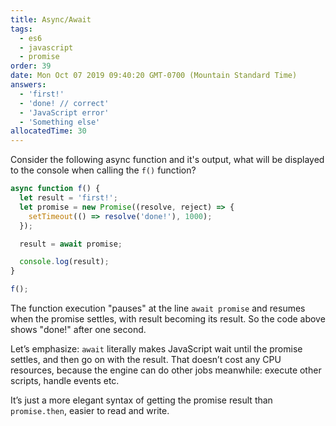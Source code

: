 ```yaml
---
title: Async/Await
tags:
  - es6
  - javascript
  - promise
order: 39
date: Mon Oct 07 2019 09:40:20 GMT-0700 (Mountain Standard Time)
answers:
  - 'first!'
  - 'done! // correct'
  - 'JavaScript error'
  - 'Something else'
allocatedTime: 30
---
```


Consider the following async function and it's output, what will be displayed to the console when
calling the `f()` function?

```javascript
async function f() {
  let result = 'first!';
  let promise = new Promise((resolve, reject) => {
    setTimeout(() => resolve('done!'), 1000);
  });

  result = await promise;

  console.log(result);
}

f();
```

<!-- explanation -->

The function execution "pauses" at the line `await promise` and resumes when the promise settles,
with result becoming its result. So the code above shows "done!" after one second.

Let’s emphasize: `await` literally makes JavaScript wait until the promise settles, and then go on
with the result. That doesn’t cost any CPU resources, because the engine can do other jobs
meanwhile: execute other scripts, handle events etc.

It’s just a more elegant syntax of getting the promise result than `promise.then`,
easier to read and write.
